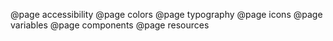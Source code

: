 <!--
This file enumerates the exact order of root pages in the left sidebar.
-->

@page accessibility
@page colors
@page typography
@page icons
@page variables
@page components
@page resources
